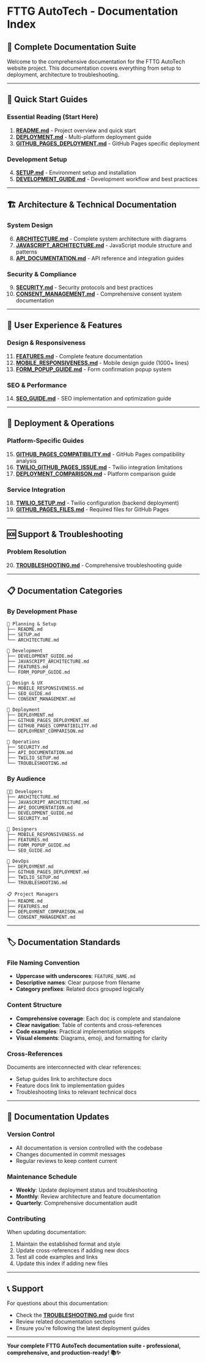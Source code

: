 # FTTG AutoTech - Documentation Index

## 📁 Complete Documentation Suite

Welcome to the comprehensive documentation for the FTTG AutoTech website project. This documentation covers everything from setup to deployment, architecture to troubleshooting.

---

## 🚀 Quick Start Guides

### Essential Reading (Start Here)
1. **[README.md](./README.md)** - Project overview and quick start
2. **[DEPLOYMENT.md](./DEPLOYMENT.md)** - Multi-platform deployment guide
3. **[GITHUB_PAGES_DEPLOYMENT.md](./GITHUB_PAGES_DEPLOYMENT.md)** - GitHub Pages specific deployment

### Development Setup
4. **[SETUP.md](./SETUP.md)** - Environment setup and installation
5. **[DEVELOPMENT_GUIDE.md](./DEVELOPMENT_GUIDE.md)** - Development workflow and best practices

---

## 🏗️ Architecture & Technical Documentation

### System Design
6. **[ARCHITECTURE.md](./ARCHITECTURE.md)** - Complete system architecture with diagrams
7. **[JAVASCRIPT_ARCHITECTURE.md](./JAVASCRIPT_ARCHITECTURE.md)** - JavaScript module structure and patterns
8. **[API_DOCUMENTATION.md](./API_DOCUMENTATION.md)** - API reference and integration guides

### Security & Compliance
9. **[SECURITY.md](./SECURITY.md)** - Security protocols and best practices
10. **[CONSENT_MANAGEMENT.md](./CONSENT_MANAGEMENT.md)** - Comprehensive consent system documentation

---

## 🎨 User Experience & Features

### Design & Responsiveness
11. **[FEATURES.md](./FEATURES.md)** - Complete feature documentation
12. **[MOBILE_RESPONSIVENESS.md](./MOBILE_RESPONSIVENESS.md)** - Mobile design guide (1000+ lines)
13. **[FORM_POPUP_GUIDE.md](./FORM_POPUP_GUIDE.md)** - Form confirmation popup system

### SEO & Performance
14. **[SEO_GUIDE.md](./SEO_GUIDE.md)** - SEO implementation and optimization guide

---

## 🔧 Deployment & Operations

### Platform-Specific Guides
15. **[GITHUB_PAGES_COMPATIBILITY.md](./GITHUB_PAGES_COMPATIBILITY.md)** - GitHub Pages compatibility analysis
16. **[TWILIO_GITHUB_PAGES_ISSUE.md](./TWILIO_GITHUB_PAGES_ISSUE.md)** - Twilio integration limitations
17. **[DEPLOYMENT_COMPARISON.md](./DEPLOYMENT_COMPARISON.md)** - Platform comparison guide

### Service Integration
18. **[TWILIO_SETUP.md](./TWILIO_SETUP.md)** - Twilio configuration (backend deployment)
19. **[GITHUB_PAGES_FILES.md](./GITHUB_PAGES_FILES.md)** - Required files for GitHub Pages

---

## 🆘 Support & Troubleshooting

### Problem Resolution
20. **[TROUBLESHOOTING.md](./TROUBLESHOOTING.md)** - Comprehensive troubleshooting guide

---

## 📋 Documentation Categories

### By Development Phase
```
🏁 Planning & Setup
├── README.md
├── SETUP.md
└── ARCHITECTURE.md

🔨 Development
├── DEVELOPMENT_GUIDE.md
├── JAVASCRIPT_ARCHITECTURE.md
├── FEATURES.md
└── FORM_POPUP_GUIDE.md

🎨 Design & UX
├── MOBILE_RESPONSIVENESS.md
├── SEO_GUIDE.md
└── CONSENT_MANAGEMENT.md

🚀 Deployment
├── DEPLOYMENT.md
├── GITHUB_PAGES_DEPLOYMENT.md
├── GITHUB_PAGES_COMPATIBILITY.md
└── DEPLOYMENT_COMPARISON.md

🔧 Operations
├── SECURITY.md
├── API_DOCUMENTATION.md
├── TWILIO_SETUP.md
└── TROUBLESHOOTING.md
```

### By Audience
```
👨‍💻 Developers
├── ARCHITECTURE.md
├── JAVASCRIPT_ARCHITECTURE.md
├── API_DOCUMENTATION.md
├── DEVELOPMENT_GUIDE.md
└── SECURITY.md

🎨 Designers
├── MOBILE_RESPONSIVENESS.md
├── FEATURES.md
├── FORM_POPUP_GUIDE.md
└── SEO_GUIDE.md

🚀 DevOps
├── DEPLOYMENT.md
├── GITHUB_PAGES_DEPLOYMENT.md
├── TWILIO_SETUP.md
└── TROUBLESHOOTING.md

📋 Project Managers
├── README.md
├── FEATURES.md
├── DEPLOYMENT_COMPARISON.md
└── CONSENT_MANAGEMENT.md
```

---

## 🏷️ Documentation Standards

### File Naming Convention
- **Uppercase with underscores**: `FEATURE_NAME.md`
- **Descriptive names**: Clear purpose from filename
- **Category prefixes**: Related docs grouped logically

### Content Structure
- **Comprehensive coverage**: Each doc is complete and standalone
- **Clear navigation**: Table of contents and cross-references
- **Code examples**: Practical implementation snippets
- **Visual elements**: Diagrams, emoji, and formatting for clarity

### Cross-References
Documents are interconnected with clear references:
- Setup guides link to architecture docs
- Feature docs link to implementation guides
- Troubleshooting links to relevant technical docs

---

## 🔄 Documentation Updates

### Version Control
- All documentation is version controlled with the codebase
- Changes documented in commit messages
- Regular reviews to keep content current

### Maintenance Schedule
- **Weekly**: Update deployment status and troubleshooting
- **Monthly**: Review architecture and feature documentation
- **Quarterly**: Comprehensive documentation audit

### Contributing
When updating documentation:
1. Maintain the established format and style
2. Update cross-references if adding new docs
3. Test all code examples and links
4. Update this index if adding new files

---

## 📞 Support

For questions about this documentation:
- Check the **[TROUBLESHOOTING.md](./TROUBLESHOOTING.md)** guide first
- Review related documentation sections
- Ensure you're following the latest deployment guides

---

**Your complete FTTG AutoTech documentation suite - professional, comprehensive, and production-ready! 📚✨**
